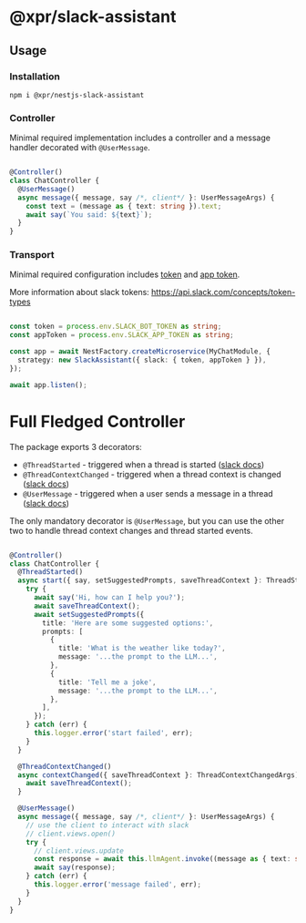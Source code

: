 # @xpr/slack-assistant

## Usage

### Installation

```shell
npm i @xpr/nestjs-slack-assistant
```

### Controller

Minimal required implementation includes a controller and a message handler decorated with `@UserMessage`.

```typescript

@Controller()
class ChatController {
  @UserMessage()
  async message({ message, say /*, client*/ }: UserMessageArgs) {
    const text = (message as { text: string }).text;
    await say(`You said: ${text}`);
  }
}
```

### Transport

Minimal required configuration includes [token](https://api.slack.com/concepts/token-types#bot)
and [app token](https://api.slack.com/concepts/token-types#app-level).

More information about slack tokens: https://api.slack.com/concepts/token-types

```typescript

const token = process.env.SLACK_BOT_TOKEN as string;
const appToken = process.env.SLACK_APP_TOKEN as string;

const app = await NestFactory.createMicroservice(MyChatModule, {
  strategy: new SlackAssistant({ slack: { token, appToken } }),
});

await app.listen();
```

# Full Fledged Controller

The package exports 3 decorators:

- `@ThreadStarted` - triggered when a thread is
  started ([slack docs](https://tools.slack.dev/bolt-js/concepts/ai-apps/#handling-new-thread))
- `@ThreadContextChanged` - triggered when a thread context is
  changed ([slack docs](https://tools.slack.dev/bolt-js/concepts/ai-apps/#handling-thread-context-changes))
- `@UserMessage` - triggered when a user sends a message in a
  thread ([slack docs](https://tools.slack.dev/bolt-js/concepts/ai-apps/#handling-user-messages))

The only mandatory decorator is `@UserMessage`, but you can use the other two to
handle thread context changes and thread started events.

```typescript

@Controller()
class ChatController {
  @ThreadStarted()
  async start({ say, setSuggestedPrompts, saveThreadContext }: ThreadStartedArgs) {
    try {
      await say('Hi, how can I help you?');
      await saveThreadContext();
      await setSuggestedPrompts({
        title: 'Here are some suggested options:',
        prompts: [
          {
            title: 'What is the weather like today?',
            message: '...the prompt to the LLM...',
          },
          {
            title: 'Tell me a joke',
            message: '...the prompt to the LLM...',
          },
        ],
      });
    } catch (err) {
      this.logger.error('start failed', err);
    }
  }

  @ThreadContextChanged()
  async contextChanged({ saveThreadContext }: ThreadContextChangedArgs) {
    await saveThreadContext();
  }

  @UserMessage()
  async message({ message, say /*, client*/ }: UserMessageArgs) {
    // use the client to interact with slack
    // client.views.open()
    try {
      // client.views.update
      const response = await this.llmAgent.invoke((message as { text: string })?.text ?? '');
      await say(response);
    } catch (err) {
      this.logger.error('message failed', err);
    }
  }
}
```
